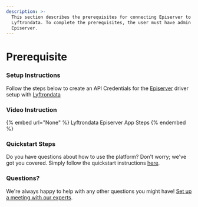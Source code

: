 ```yaml
---
description: >-
  This section describes the prerequisites for connecting Episerver to
  Lyftrondata. To complete the prerequisites, the user must have admin access to
  Episerver.
---
```


# Prerequisite

<mark style="color:blue;"></mark>

### Setup Instructions

Follow the steps below to create an API Credentials for the [Episerver](None) driver setup with [Lyftrondata](https://www.lyftrondata.com)

### Video Instruction

{% embed url="None" %}
Lyftrondata Episerver App Steps
{% endembed %}

### Quickstart Steps

Do you have questions about how to use the platform? Don't worry; we've got you covered. Simply follow the quickstart instructions [here](README.md).

### Questions? <a href="#questions" id="questions"></a>

We're always happy to help with any other questions you might have! [Set up a meeting with our experts](https://www.lyftrondata.com/book-a-meeting/).

